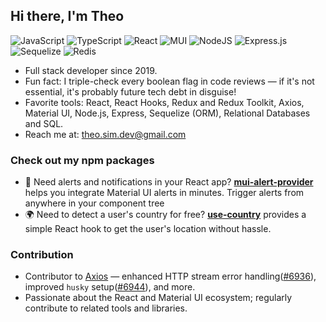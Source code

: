 ## Hi there, I'm Theo
![JavaScript](https://img.shields.io/badge/javascript-%23323330.svg?style=for-the-badge&logo=javascript&logoColor=%23F7DF1E) ![TypeScript](https://img.shields.io/badge/typescript-%23007ACC.svg?style=for-the-badge&logo=typescript&logoColor=white) ![React](https://img.shields.io/badge/react-%2320232a.svg?style=for-the-badge&logo=react&logoColor=%2361DAFB)
 ![MUI](https://img.shields.io/badge/MUI-%230081CB.svg?style=for-the-badge&logo=mui&logoColor=white) ![NodeJS](https://img.shields.io/badge/node.js-6DA55F?style=for-the-badge&logo=node.js&logoColor=white) ![Express.js](https://img.shields.io/badge/express.js-%23404d59.svg?style=for-the-badge&logo=express&logoColor=%2361DAFB) ![Sequelize](https://img.shields.io/badge/Sequelize-52B0E7?style=for-the-badge&logo=Sequelize&logoColor=white) ![Redis](https://img.shields.io/badge/redis-%23DD0031.svg?style=for-the-badge&logo=redis&logoColor=white)

- Full stack developer since 2019.
- Fun fact: I triple-check every boolean flag in code reviews — if it's not essential, it's probably future tech debt in disguise!
- Favorite tools: React, React Hooks, Redux and Redux Toolkit, Axios, Material UI, Node.js, Express, Sequelize (ORM), Relational Databases and SQL.
- Reach me at: theo.sim.dev@gmail.com

### Check out my npm packages

- 🚨 Need alerts and notifications in your React app? [**mui-alert-provider**](https://www.npmjs.com/package/mui-alert-provider) helps you integrate Material UI alerts in minutes. Trigger alerts from anywhere in your component tree  
- 🌍 Need to detect a user's country for free? [**use-country**](https://www.npmjs.com/package/use-country) provides a simple React hook to get the user's location without hassle.

### Contribution

- Contributor to [Axios](https://github.com/axios/axios) — enhanced HTTP stream error handling([#6936](https://github.com/axios/axios/pull/6936)), improved `husky` setup([#6944](https://github.com/axios/axios/pull/6944)), and more.
- Passionate about the React and Material UI ecosystem; regularly contribute to related tools and libraries.

<!--
[![trophy](https://github-profile-trophy.vercel.app/?username=theo-sim-dev&title=Commit,PR)]((https://github.com/ryo-ma/github-profile-trophy))
-->
